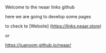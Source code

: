 Welcome to the neaar links github

here we are going to develop some pages

to check te [Website] (https://links.neaar.store)

or 

https://juanoom.github.io/neaar/
